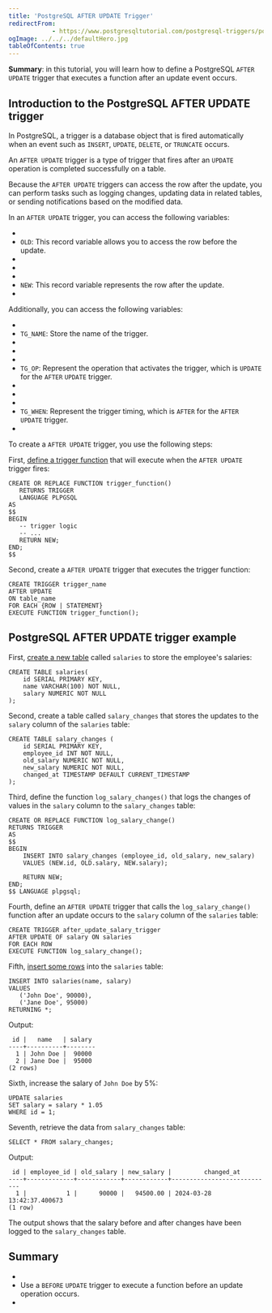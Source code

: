 ```yaml
---
title: 'PostgreSQL AFTER UPDATE Trigger'
redirectFrom: 
            - https://www.postgresqltutorial.com/postgresql-triggers/postgresql-after-update-trigger/
ogImage: ../../../defaultHero.jpg
tableOfContents: true
---
```



**Summary**: in this tutorial, you will learn how to define a PostgreSQL `AFTER UPDATE` trigger that executes a function after an update event occurs.





## Introduction to the PostgreSQL AFTER UPDATE trigger





In PostgreSQL, a trigger is a database object that is fired automatically when an event such as `INSERT`, `UPDATE`, `DELETE`, or `TRUNCATE` occurs.





An `AFTER UPDATE` trigger is a type of trigger that fires after an `UPDATE` operation is completed successfully on a table.





Because the `AFTER UPDATE` triggers can access the row after the update, you can perform tasks such as logging changes, updating data in related tables, or sending notifications based on the modified data.





In an `AFTER UPDATE` trigger, you can access the following variables:





- 
- `OLD`: This record variable allows you to access the row before the update.
- 
-
- 
- `NEW`: This record variable represents the row after the update.
- 





Additionally, you can access the following variables:





- 
- `TG_NAME`: Store the name of the trigger.
- 
-
- 
- `TG_OP`: Represent the operation that activates the trigger, which is `UPDATE` for the `AFTER` `UPDATE` trigger.
- 
-
- 
- `TG_WHEN`: Represent the trigger timing, which is `AFTER` for the `AFTER UPDATE` trigger.
- 





To create a `AFTER UPDATE` trigger, you use the following steps:





First, [define a trigger function](https://www.postgresqltutorial.com/postgresql-plpgsql/postgresql-create-function/) that will execute when the `AFTER UPDATE` trigger fires:





```
CREATE OR REPLACE FUNCTION trigger_function()
   RETURNS TRIGGER
   LANGUAGE PLPGSQL
AS
$$
BEGIN
   -- trigger logic
   -- ...
   RETURN NEW;
END;
$$
```





Second, create a `AFTER UPDATE` trigger that executes the trigger function:





```
CREATE TRIGGER trigger_name
AFTER UPDATE
ON table_name
FOR EACH {ROW | STATEMENT}
EXECUTE FUNCTION trigger_function();
```





## PostgreSQL AFTER UPDATE trigger example





First, [create a new table](https://www.postgresqltutorial.com/postgresql-tutorial/postgresql-create-table/) called `salaries` to store the employee's salaries:





```
CREATE TABLE salaries(
    id SERIAL PRIMARY KEY,
    name VARCHAR(100) NOT NULL,
    salary NUMERIC NOT NULL
);
```





Second, create a table called `salary_changes` that stores the updates to the `salary` column of the `salaries` table:





```
CREATE TABLE salary_changes (
    id SERIAL PRIMARY KEY,
    employee_id INT NOT NULL,
    old_salary NUMERIC NOT NULL,
    new_salary NUMERIC NOT NULL,
    changed_at TIMESTAMP DEFAULT CURRENT_TIMESTAMP
);
```





Third, define the function `log_salary_changes()` that logs the changes of values in the `salary` column to the `salary_changes` table:





```
CREATE OR REPLACE FUNCTION log_salary_change()
RETURNS TRIGGER
AS
$$
BEGIN
    INSERT INTO salary_changes (employee_id, old_salary, new_salary)
    VALUES (NEW.id, OLD.salary, NEW.salary);

    RETURN NEW;
END;
$$ LANGUAGE plpgsql;
```





Fourth, define an `AFTER UPDATE` trigger that calls the `log_salary_change()` function after an update occurs to the `salary` column of the `salaries` table:





```
CREATE TRIGGER after_update_salary_trigger
AFTER UPDATE OF salary ON salaries
FOR EACH ROW
EXECUTE FUNCTION log_salary_change();
```





Fifth, [insert some rows](https://www.postgresqltutorial.com/postgresql-tutorial/postgresql-insert-multiple-rows/) into the `salaries` table:





```
INSERT INTO salaries(name, salary)
VALUES
   ('John Doe', 90000),
   ('Jane Doe', 95000)
RETURNING *;
```





Output:





```
 id |   name   | salary
----+----------+--------
  1 | John Doe |  90000
  2 | Jane Doe |  95000
(2 rows)
```





Sixth, increase the salary of `John Doe` by 5%:





```
UPDATE salaries
SET salary = salary * 1.05
WHERE id = 1;
```





Seventh, retrieve the data from `salary_changes` table:





```
SELECT * FROM salary_changes;
```





Output:





```
 id | employee_id | old_salary | new_salary |         changed_at
----+-------------+------------+------------+----------------------------
  1 |           1 |      90000 |   94500.00 | 2024-03-28 13:42:37.400673
(1 row)
```





The output shows that the salary before and after changes have been logged to the `salary_changes` table.





## Summary





- 
- Use a `BEFORE` `UPDATE` trigger to execute a function before an update operation occurs.
- 


